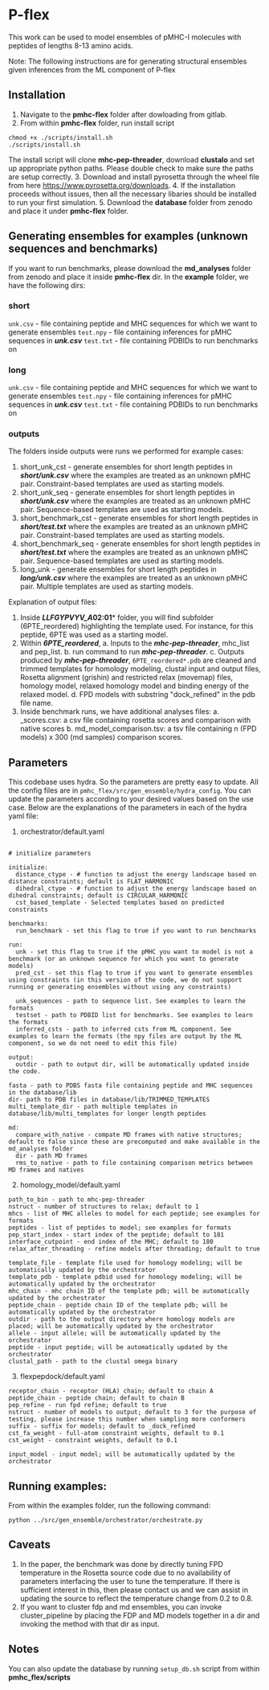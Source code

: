 # P-flex

This work can be used to model ensembles of pMHC-I molecules with peptides of lengths 8-13 amino acids. 

Note: The following instructions are for generating structural ensembles given inferences from the ML component of P-flex

## Installation

1. Navigate to the **pmhc-flex** folder after dowloading from gitlab.
2. From within **pmhc-flex** folder, run install script 
```
chmod +x ./scripts/install.sh
./scripts/install.sh
```
The install script will clone **mhc-pep-threader**, download **clustalo** and set up appropriate python paths. Please double check to make sure the paths are setup correctly.
3. Download and install pyrosetta through the wheel file from here https://www.pyrosetta.org/downloads.
4.  If the installation proceeds without issues, then all the necessary libaries should be installed to run your first simulation.
5. Download the **database** folder from zenodo and place it under **pmhc-flex** folder.

## Generating ensembles for examples (unknown sequences and benchmarks)

If you want to run benchmarks, please download the **md_analyses** folder from zenodo and place it inside **pmhc-flex** dir. In the **example** folder, we have the following dirs:

### short 

```unk.csv``` - file containing peptide and MHC sequences for which we want to generate ensembles
```test.npy``` - file containing inferences for pMHC sequences in ***unk.csv***
```test.txt``` - file containing PDBIDs to run benchmarks on

### long

```unk.csv``` - file containing peptide and MHC sequences for which we want to generate ensembles
```test.npy``` - file containing inferences for pMHC sequences in ***unk.csv***
```test.txt``` - file containing PDBIDs to run benchmarks on

### outputs

The folders inside outputs were runs we performed for example cases:

1. short_unk_cst - generate ensembles for short length peptides in ***short/unk.csv*** where the examples are treated as an unknown pMHC pair. Constraint-based templates are used as starting models.
2. short_unk_seq - generate ensembles for short length peptides in ***short/unk.csv*** where the examples are treated as an unknown pMHC pair. Sequence-based templates are used as starting models.
3. short_benchmark_cst - generate ensembles for short length peptides in ***short/test.txt*** where the examples are treated as an unknown pMHC pair. Constraint-based templates are used as starting models. 
4. short_benchmark_seq  - generate ensembles for short length peptides in ***short/test.txt*** where the examples are treated as an unknown pMHC pair. Sequence-based templates are used as starting models. 
5. long_unk - generate ensembles for short length peptides in ***long/unk.csv*** where the examples are treated as an unknown pMHC pair. Multiple templates are used as starting models.

Explanation of output files:

1. Inside ***LLFGYPVYV_A*02:01*** folder, you will find subfolder (6PTE_reordered) highlighting the template used. For instance, for this peptide, 6PTE was used as a starting model.
2. Within ***6PTE_reordered***, 
    a. Inputs to the ***mhc-pep-threader***, mhc_list and pep_list.
    b. run command to run ***mhc-pep-threader***.
    c. Outputs produced by ***mhc-pep-threader***, ```6PTE_reordered*.pdb``` are cleaned and trimmed templates for homology modeling, clustal input and output files, Rosetta alignment (grishin) and restricted relax (movemap) files, homology model, relaxed homology model and binding energy of the relaxed model.
    d. FPD models with substring "dock_refined" in the pdb file name.
3. Inside benchmark runs, we have additional analyses files:
    a. <pbdid>_scores.csv: a csv file containing rosetta scores and comparison with native scores
    b. md_model_comparison.tsv: a tsv file containing n (FPD models) x 300 (md samples) comparison scores.

## Parameters

This codebase uses hydra. So the parameters are pretty easy to update. All the config files are in ```pmhc_flex/src/gen_ensemble/hydra_config```. You can update the parameters according to your desired values based on the use case. Below are the explanations of the parameters in each of the hydra yaml file:

1. orchestrator/default.yaml

```

# initialize parameters

initialize: 
  distance_ctype - # function to adjust the energy landscape based on distance constraints; default is FLAT_HARMONIC
  dihedral_ctype - # function to adjust the energy landscape based on dihedral constraints; default is CIRCULAR_HARMONIC
  cst_based_template - Selected templates based on predicted constraints

benchmarks:
  run_benchmark - set this flag to true if you want to run benchmarks

run:
  unk - set this flag to true if the pMHC you want to model is not a benchmark (or an unknown sequence for which you want to generate models)
  pred_cst - set this flag to true if you want to generate ensembles using constraints (in this version of the code, we do not support running or generating ensembles without using any constraints)

  unk_sequences - path to sequence list. See examples to learn the formats
  testset - path to PDBID list for benchmarks. See examples to learn the formats
  inferred_csts - path to inferred csts from ML component. See examples to learn the formats (the npy files are output by the ML component, so we do not need to edit this file)

output:
  outdir - path to output dir, will be automatically updated inside the code.

fasta - path to PDBS fasta file containing peptide and MHC sequences in the database/lib
dir- path to PDB files in database/lib/TRIMMED_TEMPLATES
multi_template_dir - path multiple templates in database/lib/multi_templates for longer length peptides

md:
  compare_with_native - compate MD frames with native structures; default to false since these are precomputed and make available in the md_analyses folder
  dir - path MD frames
  rms_to_native - path to file containing comparison metrics between MD frames and natives

```

2. homology_model/default.yaml

```
path_to_bin - path to mhc-pep-threader
nstruct - number of structures to relax; default to 1
mhcs - list of MHC alleles to model for each peptide; see examples for formats
peptides - list of peptides to model; see examples for formats
pep_start_index - start index of the peptide; default to 181 
interface_cutpoint - end index of the MHC; default to 180
relax_after_threading - refine models after threading; default to true

template_file - template file used for homology modeling; will be automatically updated by the orchestrator
template_pdb - template pdbid used for homology modeling; will be automatically updated by the orchestrator
mhc_chain - mhc chain ID of the template pdb; will be automatically updated by the orchestrator
peptide_chain - peptide chain ID of the template pdb; will be automatically updated by the orchestrator
outdir - path to the output directory where homology models are placed; will be automatically updated by the orchestrator
allele - input allele; will be automatically updated by the orchestrator
peptide - input peptide; will be automatically updated by the orchestrator
clustal_path - path to the clustal omega binary

```

3. flexpepdock/default.yaml

```
receptor_chain - receptor (HLA) chain; default to chain A
peptide_chain - peptide chain; default to chain B
pep_refine - run fpd refine; default to true
nstruct - number of models to output; default to 3 for the purpose of testing, please increase this number when sampling more conformers
suffix - suffix for models; default to _dock_refined
cst_fa_weight - full-atom constraint weights, default to 0.1
cst_weight - constraint weights, default to 0.1

input_model - input model; will be automatically updated by the orchestrator

```

## Running examples:

From within the examples folder, run the following command:

```
python ../src/gen_ensemble/orchestrator/orchestrate.py
```

## Caveats
1. In the paper, the benchmark was done by directly tuning FPD temperature in the Rosetta source code due to no availability of parameters interfacing the user to tune the temperature. If there is sufficient interest in this, then please contact us and we can assist in updating the source to reflect the temperature change from 0.2 to 0.8.
2. If you want to cluster fdp and md ensembles, you can invoke cluster_pipeline by placing the FDP and MD models together in a dir and invoking the method with that dir as input.

## Notes

You can also update the database by running ```setup_db.sh``` script from within **pmhc_flex/scripts**